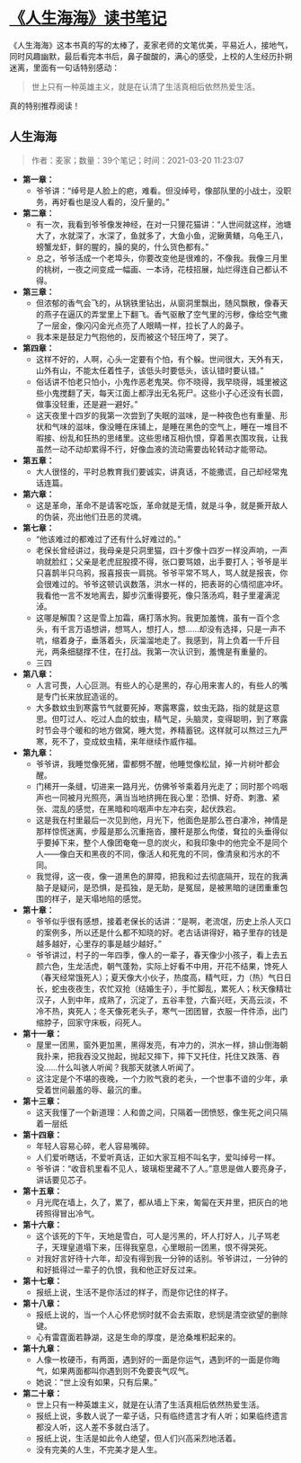 # [《人生海海》读书笔记](https://github.com/superleeyom/blog/issues/25)

《人生海海》这本书真的写的太棒了，麦家老师的文笔优美，平易近人，接地气，同时风趣幽默，最后看完本书后，鼻子酸酸的，满心的感受，上校的人生经历扑朔迷离，里面有一句话特别感动：

> 世上只有一种英雄主义，就是在认清了生活真相后依然热爱生活。

真的特别推荐阅读！

## 人生海海

> 作者：麦家；数量：39个笔记；时间：2021-03-20 11:23:07

- **第一章：**
	- 爷爷讲：“绰号是人脸上的疤，难看。但没绰号，像部队里的小战士，没职务，再好看也是没人看的，没斤量的。”
- **第二章：**
	- 有一次，我看到爷爷像发神经，在对一只狸花猫讲：“人世间就这样，池塘大了，水就深了，水深了，鱼就多了，大鱼小鱼，泥鳅黄鳝，乌龟王八，螃蟹龙虾，鲜的腥的，臊的臭的，什么货色都有。”
	- 总之，爷爷活成一个老埠头，你要改变他是很难的，不像我。我像三月里的桃树，一夜之间变成一幅画、一本诗，花枝招展，灿烂得连自己都认不得。
- **第三章：**
	- 但浓郁的香气会飞的，从锅铁里钻出，从窗洞里飘出，随风飘散，像春天的燕子在逼仄的弄堂里上下翻飞。香气驱散了空气里的污秽，像给空气撒了一层金，像闪闪金光点亮了人眼睛一样，拉长了人的鼻子。
	- 我本来是鼓足力气抱他的，反而被这个轻压垮了，哭了。
- **第四章：**
	- 这样不好的，人啊，心头一定要有个怕，有个躲。世间很大，天外有天，山外有山，不能太任着性子，该低头时要低头，该认错时要认错。”
	- 俗话讲不怕老只怕小，小鬼作恶老鬼哭。你不晓得，我早晓得，城里被这些小鬼搅翻了天，每天江面上都浮出无名死尸。这些小子心还没有长圆，做事没轻重，还是避一避好。”
	- 这天夜里十四岁的我第一次尝到了失眠的滋味，是一种夜色也有重量、形状和气味的滋味，像没睡在床铺上，是睡在黑色的空气上，睡在一堆目不暇接、纷乱和狂热的思绪里。这些思绪互相仇恨，穿着黑衣围攻我，让我虽然一动不动却累得不行，好像血液的流动需要齿轮转动才能带动。
- **第五章：**
	- 大人很怪的，平时总教育我们要诚实，讲真话，不能撒谎，自己却经常鬼话连篇。
- **第六章：**
	- 这是革命，革命不是请客吃饭，革命就是无情，就是斗争，就是撕开敌人的伪装，亮出他们丑恶的灵魂。
- **第七章：**
	- “他该难过的都难过了还有什么好难过的。”
	- 老保长曾经讲过，我母亲是只洞里猫，四十岁像十四岁一样没声响，一声响就脸红；父亲是老虎屁股摸不得，张口要骂娘，出手要打人；爷爷是半只喜鹊半只乌鸦，报喜报丧一肩挑。爷爷平常不骂人，骂人就是报丧，你会很难过的。爷爷这顿讥讽数落，洪水一样的，把表哥的心情彻底冲坏。我看他一言不发地离去，脚步沉重得要死，像只落汤鸡，鞋子里灌满泥淖。
	- 这哪是解围？这是雪上加霜，痛打落水狗。我更加羞愧，虽有一百个念头，有千言万语想讲，想骂人，想打人，想……却没有选择，只是一声不吭，缩着身子，垂落着头，灰溜溜地走了。我感到，背上负着一千斤目光，两条细腿撑不住，在打战。我第一次认识到，羞愧是有重量的。
	- 三四
- **第八章：**
	- 人言可畏，人心叵测。有些人的心是黑的，存心用来害人的，有些人的嘴是专门长来放屁造谣的。
	- 大多数蚊虫到寒露节气就要死掉，寒露寒露，蚊虫无路，指的就是这意思。但叮过人、吃过人血的蚊虫，精气足，头脑灵，变得聪明，到了寒露时节会寻个暖和的地方做窝，睡大觉，养精蓄锐。这样就可以熬过三九严寒，死不了，变成蚊虫精，来年继续作威作福。
- **第九章：**
	- 爷爷讲，我睡觉像死猪，雷都劈不醒，他睡觉像松鼠，掉一片树叶都会醒。
	- 门稀开一条缝，切进来一路月光，仿佛爷爷乘着月光走了；同时那个呜咽声也一同被月光照亮，满当当地挤拥在我心里：恐惧、好奇、刺激、紧张、混乱的感觉，在黑暗和呜咽声中左冲右突，起伏跌宕。
	- 这是我在村里最后一次见到他，月光下，他面色是那么苍白凄冷，神情是那样惊慌迷离，步履是那么沉重拖沓，腰杆是那么佝偻，耷拉的头垂得似乎要掉下来，整个人像团奄奄一息的炭火，和我印象中的他完全不是同个人——像白天和黑夜的不同，像活人和死鬼的不同，像清泉和污水的不同。
	- 我觉得，这一夜，像一道黑色的屏障，把我和过去彻底隔开，现在的我满脑子是疑问，是恐惧，是孤独，是无助，是冤屈，是被黑暗的谜团重重包围的样子，是天塌地陷的感觉。
- **第十章：**
	- 爷爷似乎很有感想，接着老保长的话讲：“是啊，老流氓，历史上杀人灭口的案例多，所以还是什么都不知晓的好。老古话讲得好，箱子里存的钱是越多越好，心里存的事是越少越好。”
	- 爷爷讲过，村子的一年四季，像人的一辈子，春天像少小孩子，看上去五颜六色，生龙活虎，朝气蓬勃，实际上好看不中用，开花不结果，馋死人（春天经常饿死人）；夏天像大小伙子，热度高，精气旺，力（热）气日日长，蛇虫夜夜生，农忙双抢（结婚生子），手忙脚乱，累死人；秋天像精壮汉子，人到中年，成熟了，沉淀了，五谷丰登，六畜兴旺，天高云淡，不冷不热，爽死人；冬天像死老头子，寒气一团团冒，衣服一件件添，出门缩脖子，回家守床板，闷死人。
- **第十一章：**
	- 屋里一团黑，窗外更加黑，黑得发亮，有冲力的，洪水一样，排山倒海朝我扑来，把我吞没又抛起，抛起又摔下，摔下又托住，托住又跌落、吞没……什么叫骇人听闻？我那天就骇人听闻了。
	- 这注定是个不堪的夜晚，一个力败气衰的老头，一个世事不谙的少年，承受着世间最羞的辱、最沉的重。
- **第十三章：**
	- 这天我懂了一个新道理：人和兽之间，只隔着一团愤怒，像生死之间只隔着一层纸
- **第十四章：**
	- 年轻人容易心碎，老人容易嘴碎。
	- 人们爱听瞎话，不爱听真话，正如大家互相不叫名字，爱叫绰号一样。
	- 爷爷讲：“收音机里看不见人，玻璃柜里藏不了人。”意思是做人要亮身子，讲话要见芯子。
- **第十五章：**
	- 月光爬在墙上，久了，累了，都从墙上下来，匍匐在天井里，把灰白的地砖照得冒出冷气。
- **第十六章：**
	- 这个该死的下午，天地是雪白，可人是污黑的，坏人打好人，儿子骂老子，天理皇道塌下来，压得我窒息，心里眼前一团黑，恨不得哭死。
	- 对我好言好待十六年，却没有得到我一分钟的话别。爷爷讲过，一分钟的和好抵得过一辈子的仇恨，我和他正好反过来。
- **第十七章：**
	- 报纸上说，生活不是你活过的样子，而是你记住的样子。
- **第十八章：**
	- 报纸上说的，当一个人心怀悲悯时就不会去索取，悲悯是清空欲望的删除键。
	- 心有雷霆面若静湖，这是生命的厚度，是沧桑堆积起来的。
- **第十九章：**
	- 人像一枚硬币，有两面，遇到好的一面是你运气，遇到坏的一面是你晦气，如果两面都叫你遇到则不免要丧气叹气。
	- 她说：“世上没有如果，只有后果。”
- **第二十章：**
	- 世上只有一种英雄主义，就是在认清了生活真相后依然热爱生活。
	- 报纸上说，多数人说了一辈子话，只有临终遗言才有人听；如果临终遗言都没人听，这人差不多就白活了。
	- 报纸上说，生活是如此令人绝望，但人们兴高采烈地活着。
	- 没有完美的人生，不完美才是人生。


